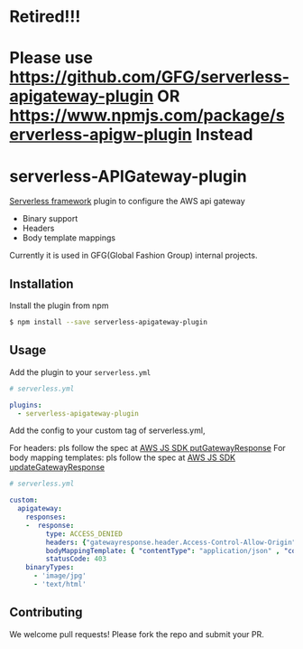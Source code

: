 # Retired!!!
# Please use https://github.com/GFG/serverless-apigateway-plugin OR https://www.npmjs.com/package/serverless-apigw-plugin Instead

# serverless-APIGateway-plugin

[Serverless framework](https://www.serverless.com) plugin to configure the AWS api gateway

  - Binary support
  - Headers
  - Body template mappings

Currently it is used in GFG(Global Fashion Group) internal projects.

## Installation

Install the plugin from npm

```bash
$ npm install --save serverless-apigateway-plugin
```

## Usage

Add the plugin to your `serverless.yml`

```yaml
# serverless.yml

plugins:
  - serverless-apigateway-plugin
```

Add the config to your custom tag of serverless.yml,

For headers: pls follow the spec at  [AWS JS SDK putGatewayResponse](http://docs.aws.amazon.com/AWSJavaScriptSDK/latest/AWS/APIGateway.html#putGatewayResponse-property)
For body mapping templates: pls follow the spec at  [AWS JS SDK updateGatewayResponse](http://docs.aws.amazon.com/AWSJavaScriptSDK/latest/AWS/APIGateway.html#updateGatewayResponse-property)


```yaml
# serverless.yml

custom:
  apigateway:
    responses:
    -  response:
         type: ACCESS_DENIED
         headers: {"gatewayresponse.header.Access-Control-Allow-Origin":"'*'"}
         bodyMappingTemplate: { "contentType": "application/json" , "content": '{"status": 403,"code": "INVALID_TOKEN","detail":$context.error.messageString}'}
         statusCode: 403
    binaryTypes:
      - 'image/jpg'
      - 'text/html'
```

## Contributing

We welcome pull requests! Please fork the repo and submit your PR.

